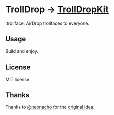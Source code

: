# TrollDrop &rarr; [TrollDropKit](https://github.com/a2/TrollDropKit)

:trollface: AirDrop trollfaces to everyone.

## Usage

Build and enjoy.

## License

MIT license

## Thanks

Thanks to [@neonacho](https://twitter.com/neonacho) for the [original idea](https://github.com/neonichu/trolldrop).
